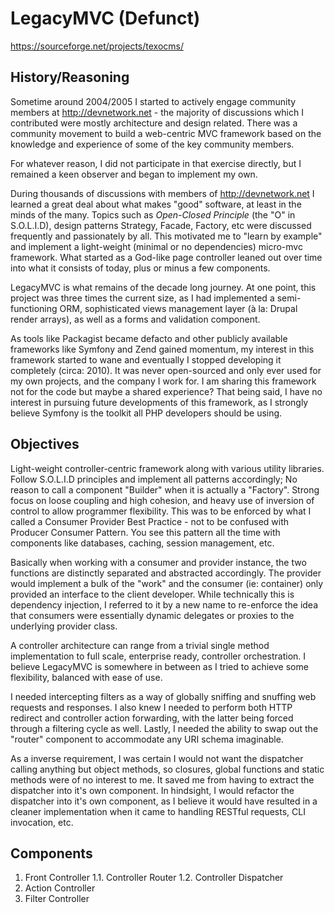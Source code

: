 # LegacyMVC (Defunct)

https://sourceforge.net/projects/texocms/

## History/Reasoning

Sometime around 2004/2005 I started to actively engage community members at http://devnetwork.net - the majority of discussions 
which I contributed were mostly architecture and design related. There was a community movement to build a web-centric MVC 
framework based on the knowledge and experience of some of the key community members.

For whatever reason, I did not participate in that exercise directly, but I remained a keen observer and began to implement my own.

During thousands of discussions with members of http://devnetwork.net I learned a great deal about what makes "good" software, at least in 
the minds of the many. Topics such as *Open-Closed Principle* (the "O" in S.O.L.I.D), design patterns Strategy, Facade, Factory, etc were discussed frequently 
and passionately by all. This motivated me to "learn by example" and implement a light-weight (minimal or no dependencies) micro-mvc framework. 
What started as a God-like page controller leaned out over time into what it consists of today, plus or minus a few components.

LegacyMVC is what remains of the decade long journey. At one point, this project was three times the current size, as I had implemented a 
semi-functioning ORM, sophisticated views management layer (à la: Drupal render arrays), as well as a forms and validation component.

As tools like Packagist became defacto and other publicly available frameworks like Symfony and Zend gained momentum, my interest in 
this framework started to wane and eventually I stopped developing it completely (circa: 2010). It was never open-sourced and only ever used 
for my own projects, and the company I work for. I am sharing this framework not for the code but maybe a shared experience? That being said, I have no interest 
in pursuing future developments of this framework, as I strongly believe Symfony is the toolkit all PHP developers should be using.

## Objectives

Light-weight controller-centric framework along with various utility libraries. Follow S.O.L.I.D principles and implement all patterns accordingly; No reason to 
call a component "Builder" when it is actually a "Factory". Strong focus on loose coupling and high cohesion, and heavy use of inversion of control
to allow programmer flexibility. This was to be enforced by what I called a Consumer Provider Best Practice - not to be confused with 
Producer Consumer Pattern. You see this pattern all the time with components like databases, caching, session management, etc. 

Basically when working with a consumer and provider instance, the two functions are distinctly separated and abstracted accordingly. The provider 
would implement a bulk of the "work" and the consumer (ie: container) only provided an interface to the client developer. While technically this is 
dependency injection, I referred to it by a new name to re-enforce the idea that consumers were essentially dynamic delegates or proxies to the underlying
provider class.

A controller architecture can range from a trivial single method implementation to full scale, enterprise ready, controller orchestration. I believe 
LegacyMVC is somewhere in between as I tried to achieve some flexibility, balanced with ease of use.

I needed intercepting filters as a way of globally sniffing and snuffing web requests and responses. I also knew I needed to perform
both HTTP redirect and controller action forwarding, with the latter being forced through a filtering cycle as well. Lastly, I needed the 
ability to swap out the "router" component to accommodate any URI schema imaginable. 

As a inverse requirement, I was certain I would not want the dispatcher calling anything but object methods, so closures, global functions and 
static methods were of no interest to me. It saved me from having to extract the dispatcher into it's own component. In hindsight, I would 
refactor the dispatcher into it's own component, as I believe it would have resulted in a cleaner implementation when it came to handling RESTful 
requests, CLI invocation, etc.

## Components


1. Front Controller
 1.1. Controller Router
 1.2. Controller Dispatcher
2. Action Controller
3. Filter Controller

